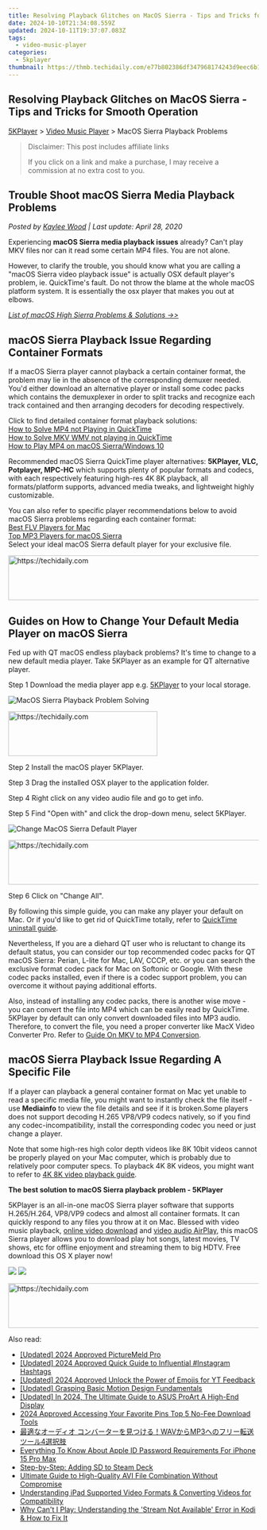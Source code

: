 ```yaml
---
title: Resolving Playback Glitches on MacOS Sierra - Tips and Tricks for Smooth Operation
date: 2024-10-10T21:34:08.559Z
updated: 2024-10-11T19:37:07.083Z
tags:
  - video-music-player
categories:
  - 5kplayer
thumbnail: https://thmb.techidaily.com/e77b802386df347968174243d9eec6b1ff5aaa13a757fb94ecaebe8d1775e8b5.jpg
---
```


## Resolving Playback Glitches on MacOS Sierra - Tips and Tricks for Smooth Operation

[5KPlayer](https://tools.techidaily.com/5kplayer/products/) \> [Video Music Player](https://tools.techidaily.com/5kplayer/video-music-player/) \> MacOS Sierra Playback Problems

>  Disclaimer: This post includes affiliate links
>
>  If you click on a link and make a purchase, I may receive a commission at no extra cost to you.
>

## Trouble Shoot macOS Sierra Media Playback Problems

 _Posted by [Kaylee Wood](https://www.quora.com/profile/Amanda-Hu-21) | Last update: April 28, 2020_

Experiencing **macOS Sierra media playback issues** already? Can't play MKV files nor can it read some certain MP4 files. You are not alone.

However, to clarify the trouble, you should know what you are calling a "macOS Sierra video playback issue" is actually OSX default player's problem, ie. QuickTime's fault. Do not throw the blame at the whole macOS platform system. It is essentially the osx player that makes you out at elbows.

_[List of macOS High Sierra Problems & Solutions ->>](https://tools.techidaily.com/5kplayer/video-music-player/)_

## macOS Sierra Playback Issue Regarding Container Formats

If a macOS Sierra player cannot playback a certain container format, the problem may lie in the absence of the corresponding demuxer needed. You'd either download an alternative player or install some codec packs which contains the demuxplexer in order to split tracks and recognize each track contained and then arranging decoders for decoding respectively. 

Click to find detailed container format playback solutions:  
[How to Solve MP4 not Playing in QuickTime](https://tools.techidaily.com/5kplayer/video-music-player/)  
[How to Solve MKV WMV not playing in QuickTime](https://tools.techidaily.com/5kplayer/video-music-player/)  
[How to Play MP4 on macOS Sierra/Windows 10](https://tools.techidaily.com/5kplayer/video-music-player/)

Recommended macOS Sierra QuickTime player alternatives: **5KPlayer, VLC, Potplayer, MPC-HC** which supports plenty of popular formats and codecs, with each respectively featuring high-res 4K 8K playback, all formats/platform supports, advanced media tweaks, and lightweight highly customizable.

You can also refer to specific player recommendations below to avoid macOS Sierra problems regarding each container format:  
[Best FLV Players for Mac](https://tools.techidaily.com/5kplayer/video-music-player/)  
[Top MP3 Players for macOS Sierra](https://tools.techidaily.com/5kplayer/video-music-player/)  
 Select your ideal macOS Sierra default player for your exclusive file.

<!-- affiliate ads begin -->
<a href="https://ephamedtechinc.pxf.io/c/5597632/2137206/26400" target="_top" id="2137206">
  <img src="//a.impactradius-go.com/display-ad/26400-2137206" border="0" alt="https://techidaily.com" width="728" height="90"/>
</a>
<img height="0" width="0" src="https://ephamedtechinc.pxf.io/i/5597632/2137206/26400" style="position:absolute;visibility:hidden;" border="0" />
<!-- affiliate ads end -->

## Guides on How to Change Your Default Media Player on macOS Sierra

Fed up with QT macOS endless playback problems? It's time to change to a new default media player. Take 5KPlayer as an example for QT alternative player.

Step 1 Download the media player app e.g. [5KPlayer](https://tools.techidaily.com/5kplayer/products/) to your local storage.

![MacOS Sierra Playback Problem Solving](https://www.5kplayer.com/video-music-player/img/macos-sierra-playback-pro-1.jpg) 

<!-- affiliate ads begin -->
<a href="https://aligracehair.sjv.io/c/5597632/1938716/19272" target="_top" id="1938716">
  <img src="//a.impactradius-go.com/display-ad/19272-1938716" border="0" alt="https://techidaily.com" width="300" height="90"/>
</a>
<img height="0" width="0" src="https://aligracehair.sjv.io/i/5597632/1938716/19272" style="position:absolute;visibility:hidden;" border="0" />
<!-- affiliate ads end -->

Step 2 Install the macOS player 5KPlayer. 

Step 3 Drag the installed OSX player to the application folder. 

Step 4 Right click on any video audio file and go to get info. 

Step 5 Find "Open with" and click the drop-down menu, select 5KPlayer. 

![Change MacOS Sierra Default Player](https://www.5kplayer.com/video-music-player/img/macos-sierra-playback-pro-2.jpg) 

<!-- affiliate ads begin -->
<a href="https://appsumo.8odi.net/c/5597632/2049364/7443" target="_top" id="2049364">
  <img src="//a.impactradius-go.com/display-ad/7443-2049364" border="0" alt="https://techidaily.com" width="728" height="90"/>
</a>
<img height="0" width="0" src="https://appsumo.8odi.net/i/5597632/2049364/7443" style="position:absolute;visibility:hidden;" border="0" />
<!-- affiliate ads end -->

Step 6 Click on "Change All". 

By following this simple guide, you can make any player your default on Mac. Or if you'd like to get rid of QuickTime totally, refer to [QuickTime uninstall guide](https://tools.techidaily.com/5kplayer/video-music-player/).

Nevertheless, If you are a diehard QT user who is reluctant to change its default status, you can consider our top recommended codec packs for QT macOS Sierra: Perian, L-lite for Mac, LAV, CCCP, etc. or you can search the exclusive format codec pack for Mac on Softonic or Google. With these codec packs installed, even if there is a codec support problem, you can overcome it without paying additional efforts.

Also, instead of installing any codec packs, there is another wise move - you can convert the file into MP4 which can be easily read by QuickTime. 5KPlayer by default can only convert downloaded files into MP3 audio. Therefore, to convert the file, you need a proper converter like MacX Video Converter Pro. Refer to [Guide On MKV to MP4 Conversion](https://tools.techidaily.com/5kplayer/youtube-download/).

## macOS Sierra Playback Issue Regarding A Specific File

If a player can playback a general container format on Mac yet unable to read a specific media file, you might want to instantly check the file itself - use **Mediainfo** to view the file details and see if it is broken.Some players does not support decoding H.265 VP8/VP9 codecs natively, so if you find any codec-incompatibility, install the corresponding codec you need or just change a player. 

Note that some high-res high color depth videos like 8K 10bit videos cannot be properly played on your Mac computer, which is probably due to relatively poor computer specs. To playback 4K 8K videos, you might want to refer to [4K 8K video playback guide](https://tools.techidaily.com/5kplayer/video-music-player/).

**The best solution to macOS Sierra playback problem - 5KPlayer**

5KPlayer is an all-in-one macOS Sierra player software that supports H.265/H.264, VP8/VP9 codecs and almost all container formats. It can quickly respond to any files you throw at it on Mac. Blessed with video music playback, [online video download](https://tools.techidaily.com/5kplayer/youtube-download/) and [video audio AirPlay](https://tools.techidaily.com/5kplayer/airplay/), this macOS Sierra player allows you to download play hot songs, latest movies, TV shows, etc for offline enjoyment and streaming them to big HDTV. Free download this OS X player now!

[![](https://www.5kplayer.com/video-music-player/../button/freedownwhitewin.png)](https://tools.techidaily.com/5kplayer/products/) [![](https://www.5kplayer.com/video-music-player/../button/freedownbackmac.png)](https://tools.techidaily.com/5kplayer/products/)

<!-- affiliate ads begin -->
<a href="https://aligracehair.sjv.io/c/5597632/1934258/19272" target="_top" id="1934258">
  <img src="//a.impactradius-go.com/display-ad/19272-1934258" border="0" alt="https://techidaily.com" width="728" height="90"/>
</a>
<img height="0" width="0" src="https://aligracehair.sjv.io/i/5597632/1934258/19272" style="position:absolute;visibility:hidden;" border="0" />
<!-- affiliate ads end -->

<ins class="adsbygoogle"
     style="display:block"
     data-ad-format="autorelaxed"
     data-ad-client="ca-pub-7571918770474297"
     data-ad-slot="1223367746"></ins>

<ins class="adsbygoogle"
     style="display:block"
     data-ad-client="ca-pub-7571918770474297"
     data-ad-slot="8358498916"
     data-ad-format="auto"
     data-full-width-responsive="true"></ins>

<span class="atpl-alsoreadstyle">Also read:</span>
<div><ul>
<li><a href="https://youtube-data.techidaily.com/ed-2024-approved-picturemeld-pro/"><u>[Updated] 2024 Approved PictureMeld Pro</u></a></li>
<li><a href="https://instagram-videos.techidaily.com/updated-2024-approved-quick-guide-to-influential-instagram-hashtags/"><u>[Updated] 2024 Approved Quick Guide to Influential #Instagram Hashtags</u></a></li>
<li><a href="https://youtube-lab.techidaily.com/ed-2024-approved-unlock-the-power-of-emojis-for-yt-feedback/"><u>[Updated] 2024 Approved Unlock the Power of Emojis for YT Feedback</u></a></li>
<li><a href="https://some-knowledge.techidaily.com/updated-grasping-basic-motion-design-fundamentals/"><u>[Updated] Grasping Basic Motion Design Fundamentals</u></a></li>
<li><a href="https://article-knowledge.techidaily.com/updated-in-2024-the-ultimate-guide-to-asus-proart-a-high-end-display/"><u>[Updated] In 2024, The Ultimate Guide to ASUS ProArt A High-End Display</u></a></li>
<li><a href="https://extra-tips.techidaily.com/2024-approved-accessing-your-favorite-pins-top-5-no-fee-download-tools/"><u>2024 Approved Accessing Your Favorite Pins Top 5 No-Fee Download Tools</u></a></li>
<li><a href="https://video-ai-editor.techidaily.com/wavmp34/"><u>最適なオーディオ コンバーターを見つける！WAVからMP3へのフリー転送ツール4選択肢</u></a></li>
<li><a href="https://apple-account.techidaily.com/everything-to-know-about-apple-id-password-requirements-for-iphone-15-pro-max-by-drfone-ios/"><u>Everything To Know About Apple ID Password Requirements For iPhone 15 Pro Max</u></a></li>
<li><a href="https://games-able.techidaily.com/step-by-step-adding-sd-to-steam-deck/"><u>Step-by-Step: Adding SD to Steam Deck</u></a></li>
<li><a href="https://video-ai-editor.techidaily.com/ultimate-guide-to-high-quality-avi-file-combination-without-compromise/"><u>Ultimate Guide to High-Quality AVI File Combination Without Compromise</u></a></li>
<li><a href="https://video-ai-editor.techidaily.com/understanding-ipad-supported-video-formats-and-converting-videos-for-compatibility/"><u>Understanding iPad Supported Video Formats & Converting Videos for Compatibility</u></a></li>
<li><a href="https://video-ai-editor.techidaily.com/why-cant-i-play-understanding-the-stream-not-available-error-in-kodi-and-how-to-fix-it/"><u>Why Can't I Play: Understanding the 'Stream Not Available' Error in Kodi & How to Fix It</u></a></li>
</ul></div>

